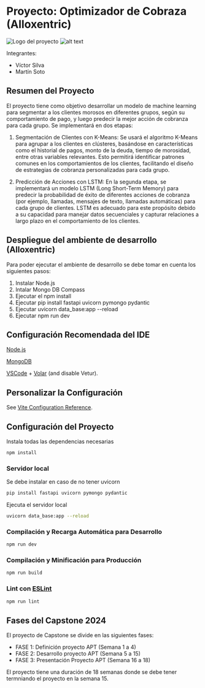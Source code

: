 # Proyecto: Optimizador de Cobraza (Alloxentric)

![Logo del proyecto](https://alloxentric.com/wp-content/uploads/2020/11/alloxentric_logo-3x.png) ![alt text](https://www.duoc.cl/wp-content/uploads/2022/09/logo-0.png)

Integrantes: 
* Víctor Silva
* Martín Soto 

## Resumen del Proyecto
El proyecto tiene como objetivo desarrollar un modelo de machine learning para segmentar a los clientes morosos en diferentes grupos, según su comportamiento de pago, y luego predecir la mejor acción de cobranza para cada grupo. Se implementará en dos etapas:

1. Segmentación de Clientes con K-Means:
Se usará el algoritmo K-Means para agrupar a los clientes en clústeres, basándose en características como el historial de pagos, monto de la deuda, tiempo de morosidad, entre otras variables relevantes. Esto permitirá identificar patrones comunes en los comportamientos de los clientes, facilitando el diseño de estrategias de cobranza personalizadas para cada grupo.

2. Predicción de Acciones con LSTM:
En la segunda etapa, se implementará un modelo LSTM (Long Short-Term Memory) para predecir la probabilidad de éxito de diferentes acciones de cobranza (por ejemplo, llamadas, mensajes de texto, llamadas automáticas) para cada grupo de clientes. LSTM es adecuado para este propósito debido a su capacidad para manejar datos secuenciales y capturar relaciones a largo plazo en el comportamiento de los clientes.

## Despliegue del ambiente de desarrollo (Alloxentric)
Para poder ejecutar el ambiente de desarrollo se debe tomar en cuenta los siguientes pasos:

1. Instalar Node.js
2. Intalar Mongo DB Compass
3. Ejecutar el npm install
4. Ejecutar pip install fastapi uvicorn pymongo pydantic
5. Ejecutar uvicorn data_base:app --reload
6. Ejecutar npm run dev

## Configuración Recomendada del IDE 

[Node.js](https://nodejs.org/en)

[MongoDB](https://www.mongodb.com/products/tools/compass)

[VSCode](https://code.visualstudio.com/) + [Volar](https://marketplace.visualstudio.com/items?itemName=Vue.volar) (and disable Vetur).

## Personalizar la Configuración

See [Vite Configuration Reference](https://vitejs.dev/config/).


## Configuración del Proyecto
Instala todas las dependencias necesarias 
```sh
npm install
```
### Servidor local
Se debe instalar en caso de no tener uvicorn
```sh
pip install fastapi uvicorn pymongo pydantic
```
Ejecuta el servidor local
```sh
uvicorn data_base:app --reload
```

### Compilación y Recarga Automática para Desarrollo

```sh
npm run dev
```

### Compilación y Minificación para Producción

```sh
npm run build
```

### Lint con [ESLint](https://eslint.org/)

```sh
npm run lint
```

## Fases del Capstone 2024 

El proyecto de Capstone se divide en las siguientes fases:

* FASE 1: Definición proyecto APT (Semana 1 a 4)
* FASE 2: Desarrollo proyecto APT (Semana 5 a 15)
* FASE 3: Presentación Proyecto APT (Semana 16 a 18)

El proyecto tiene una duración de 18 semanas donde se debe tener termniando el proyecto en la semana 15.